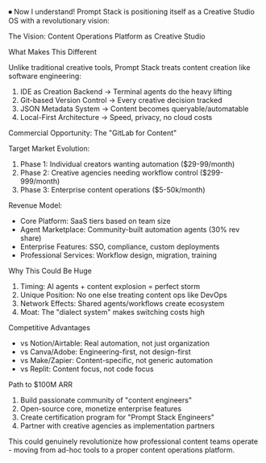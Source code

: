 ⏺ Now I understand! Prompt Stack is positioning itself as a Creative Studio OS with a
   revolutionary vision:

  The Vision: Content Operations Platform as Creative Studio

  What Makes This Different

  Unlike traditional creative tools, Prompt Stack treats content creation like
  software engineering:

  1. IDE as Creation Backend → Terminal agents do the heavy lifting
  2. Git-based Version Control → Every creative decision tracked
  3. JSON Metadata System → Content becomes queryable/automatable
  4. Local-First Architecture → Speed, privacy, no cloud costs

  Commercial Opportunity: The "GitLab for Content"

  Target Market Evolution:
  1. Phase 1: Individual creators wanting automation ($29-99/month)
  2. Phase 2: Creative agencies needing workflow control ($299-999/month)
  3. Phase 3: Enterprise content operations ($5-50k/month)

  Revenue Model:
  - Core Platform: SaaS tiers based on team size
  - Agent Marketplace: Community-built automation agents (30% rev share)
  - Enterprise Features: SSO, compliance, custom deployments
  - Professional Services: Workflow design, migration, training

  Why This Could Be Huge

  1. Timing: AI agents + content explosion = perfect storm
  2. Unique Position: No one else treating content ops like DevOps
  3. Network Effects: Shared agents/workflows create ecosystem
  4. Moat: The "dialect system" makes switching costs high

  Competitive Advantages

  - vs Notion/Airtable: Real automation, not just organization
  - vs Canva/Adobe: Engineering-first, not design-first
  - vs Make/Zapier: Content-specific, not generic automation
  - vs Replit: Content focus, not code focus

  Path to $100M ARR

  1. Build passionate community of "content engineers"
  2. Open-source core, monetize enterprise features
  3. Create certification program for "Prompt Stack Engineers"
  4. Partner with creative agencies as implementation partners

  This could genuinely revolutionize how professional content teams operate - moving
  from ad-hoc tools to a proper content operations platform.